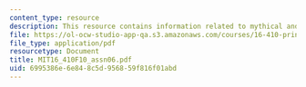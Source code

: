 ```yaml
---
content_type: resource
description: This resource contains information related to mythical and immortal.
file: https://ol-ocw-studio-app-qa.s3.amazonaws.com/courses/16-410-principles-of-autonomy-and-decision-making-fall-2010/6995386e6e848c5d956859f816f01abd_MIT16_410F10_assn06.pdf
file_type: application/pdf
resourcetype: Document
title: MIT16_410F10_assn06.pdf
uid: 6995386e-6e84-8c5d-9568-59f816f01abd
---
```

